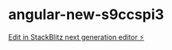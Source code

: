 # angular-new-s9ccspi3

[Edit in StackBlitz next generation editor ⚡️](https://stackblitz.com/~/github.com/fulltavies-wq/angular-new-s9ccspi3)
